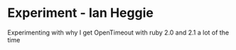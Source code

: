 # Experiment - Ian Heggie

Experimenting with why I get OpenTimeout with ruby 2.0 and 2.1 a lot of the time
